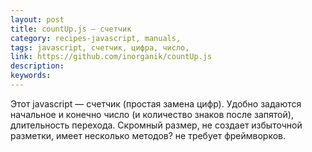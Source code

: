 ```yaml
---
layout: post
title: countUp.js — счетчик
category: recipes-javascript, manuals, 
tags: javascript, счетчик, цифра, число, 
link: https://github.com/inorganik/countUp.js
description: 
keywords: 
---
```


<p>Этот javascript — счетчик (простая замена цифр). Удобно задаются начальное и конечно число (и количество знаков после запятой), длительность перехода. Скромный размер, не создает избыточной разметки, имеет несколько методов? не требует фреймворков.</p>
